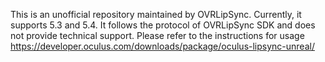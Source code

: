 This is an unofficial repository maintained by OVRLipSync. Currently, it supports 5.3 and 5.4. It follows the protocol of OVRLipSync SDK and does not provide technical support. Please refer to the instructions for usage https://developer.oculus.com/downloads/package/oculus-lipsync-unreal/
